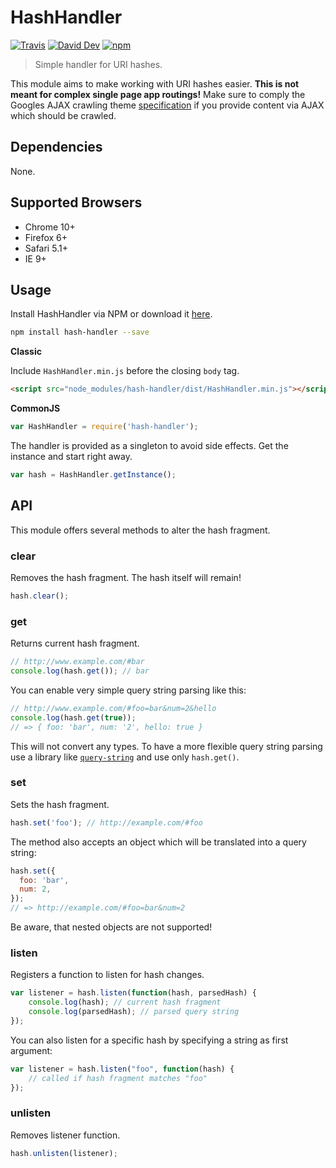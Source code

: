 # HashHandler

[![Travis](https://img.shields.io/travis/lgraubner/hash-handler.svg)](https://travis-ci.org/lgraubner/hash-handler) [![David Dev](https://img.shields.io/david/dev/lgraubner/hash-handler.svg)](https://david-dm.org/lgraubner/hash-handler#info=devDependencies) [![npm](https://img.shields.io/npm/v/hash-handler.svg)](https://www.npmjs.com/package/hash-handler)

> Simple handler for URI hashes.

This module aims to make working with URI hashes easier. **This is not meant for complex single page app routings!** Make sure to comply the Googles AJAX crawling theme  [specification](https://developers.google.com/webmasters/ajax-crawling/docs/specification) if you provide content via AJAX which should be crawled.

## Dependencies

None.

## Supported Browsers

* Chrome 10+
* Firefox 6+
* Safari 5.1+
* IE 9+

## Usage

Install HashHandler via NPM or download it [here](https://raw.githubusercontent.com/lgraubner/hash-handler/master/dist/HashHandler.min.js).

```Bash
npm install hash-handler --save
```

**Classic**

Include `HashHandler.min.js` before the closing `body` tag.

```HTML
<script src="node_modules/hash-handler/dist/HashHandler.min.js"></script>
```

**CommonJS**

```JavaScript
var HashHandler = require('hash-handler');
```

The handler is provided as a singleton to avoid side effects. Get the instance and start right away.

```JavaScript
var hash = HashHandler.getInstance();
```

## API

This module offers several methods to alter the hash fragment.

### clear

Removes the hash fragment. The hash itself will remain!

```JavaScript
hash.clear();
```

### get

Returns current hash fragment.

```JavaScript
// http://www.example.com/#bar
console.log(hash.get()); // bar
```

You can enable very simple query string parsing like this:

```JavaScript
// http://www.example.com/#foo=bar&num=2&hello
console.log(hash.get(true));
// => { foo: 'bar', num: '2', hello: true }
```

This will not convert any types. To have a more flexible query string parsing use a library like [`query-string`](https://github.com/sindresorhus/query-string) and use only `hash.get()`.

### set

Sets the hash fragment.

```JavaScript
hash.set('foo'); // http://example.com/#foo
```

The method also accepts an object which will be translated into a query string:

```JavaScript
hash.set({
  foo: 'bar',
  num: 2,
});
// => http://example.com/#foo=bar&num=2
```

Be aware, that nested objects are not supported!

### listen

Registers a function to listen for hash changes.

```JavaScript
var listener = hash.listen(function(hash, parsedHash) {
    console.log(hash); // current hash fragment
    console.log(parsedHash); // parsed query string
});
```

You can also listen for a specific hash by specifying a string as first argument:

```JavaScript
var listener = hash.listen("foo", function(hash) {
    // called if hash fragment matches "foo"
});
```

### unlisten

Removes listener function.

```JavaScript
hash.unlisten(listener);
```
